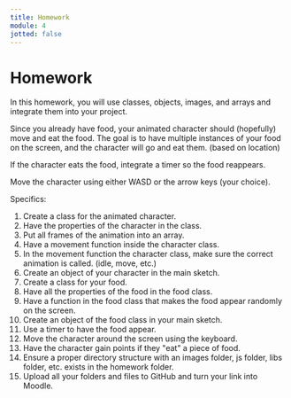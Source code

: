 ```yaml
---
title: Homework
module: 4
jotted: false
---
```


# Homework

<!--
In this homework, you are going to move an animated character.  If you can, relate it to your project.  Create a class of the objects in your project (simple shapes, images, properties, functions) The character should move when either WASD or the arrow keys are pressed (your choice) or independently.  When the character moves, it should go from an idle state to a moving state.

<a href="https://github.com/Montana-Media-Arts/220_CreativeCoding2-Spring2022-Samples/tree/main/Homework%204" target="_new">Homework 4 Example</a>

Specifics:
1.	Create a class for the player
2.	Hold all image objects in an array
3.	Change animations to movement when the WASD or arrow keys are pressed
4.	Have another animation change by key press or some other timing event.
5.	Potentially move the character around the screen.
-->

In this homework, you will use classes, objects, images, and arrays and integrate them into your project.  

Since you already have food, your animated character should (hopefully) move and eat the food. The goal is to have multiple instances of your food on the screen, and the character will go and eat them. (based on location)  

If the character eats the food, integrate a timer so the food reappears. 

Move the character using either WASD or the arrow keys (your choice). 

Specifics:

1. Create a class for the animated character.
2. Have the properties of the character in the class.
3. Put all frames of the animation into an array.
4. Have a movement function inside the character class.
5. In the movement function the character class, make sure the correct animation is called. (idle, move, etc.)
6. Create an object of your character in the main sketch.
7. Create a class for your food.
8. Have all the properties of the food in the food class.
9. Have a function in the food class that makes the food appear randomly on the screen.
10. Create an object of the food class in your main sketch.
11. Use a timer to have the food appear.
12. Move the character around the screen using the keyboard.
13. Have the character gain points if they "eat" a piece of food.
14. Ensure a proper directory structure with an images folder, js folder, libs folder, etc. exists in the homework folder.
15. Upload all your folders and files to GitHub and turn your link into Moodle.